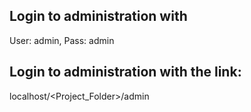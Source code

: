 ## Login to administration with
User: admin, 
Pass: admin

## Login to administration with the link:
localhost/<Project_Folder>/admin

